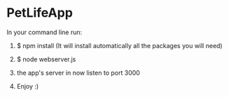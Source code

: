 # PetLifeApp


In your command line run:
1. $ npm install 
	(It will install automatically all the packages you will need)

2. $ node webserver.js

3. the app's server in now listen to port 3000

4. Enjoy :) 
